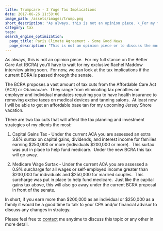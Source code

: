 ```yaml
---
title: Trumpcare - 2 Yuge Tax Implications
date: 2017-06-26 11:50:00
image_path: /assets/images/trump.png
short_description: "As always, this is not an opinion piece. \_For my full stance on the Better Care Act (BCRA) you'll have to wait for my exclusive Rachel Maddow interview airing soon. \_This is about the tax implications if the current Act is passed through the senate."
category: tax
tags:
search_engine_optimization:
  page_title: Paris Climate Agreement - Some Good News
  page_description: "This is not an opinion piece or to discuss the morality of the U.S. exit from the current Paris Climate Agreement.\_ There is plenty of that already out there!\_ It is to discuss what really drives our economy and the prospects of our world.\_ This nation and world does not prosper due to government intervention and policy.\_ It is the citizens with their innovation and resolve."
---
```



As always, this is not an opinion piece.  For my full stance on the Better Care Act (BCRA) you'll have to wait for my exclusive Rachel Maddow interview airing soon.  For now, we can look at the tax implications if the current BCRA is passed through the senate.

The BCRA proposes a vast amount of tax cuts from the Affordable Care Act (ACA) or Obamacare.  They range from eliminating tax penalties on employer and individual mandates requiring you to have health insurance to removing excise taxes on medical devices and tanning salons.  At least now I will be able to get an affordable base tan for my upcoming Jersey Shore vacation.

There are two tax cuts that will affect the tax planning and investment strategies of my clients the most:

1) Capital Gains Tax - Under the current ACA you are assessed an extra 3.8% surtax on capital gains, dividends, and interest income for families earning $250,000 or more (individuals $200,000 or more).  This surtax was put in place to help fund medicare.  Under the new BCRA this tax will go away.

2) Medicare Wage Surtax - Under the current ACA you are assessed a 0.9% surcharge for all wages or self-employed income greater than $200,000 for individuals and $250,000 for married couples.  This surcharge was put in place to help fund medicare.  Just like the capital gains tax above, this will also go away under the current BCRA proposal in front of the senate.

In short, if you earn more than $200,000 as an individual or $250,000 as a family it would be a good time to talk to your CPA and/or financial advisor to discuss any changes in strategy.

Please feel free to [contact](/contact/) me anytime to discuss this topic or any other in more detail.